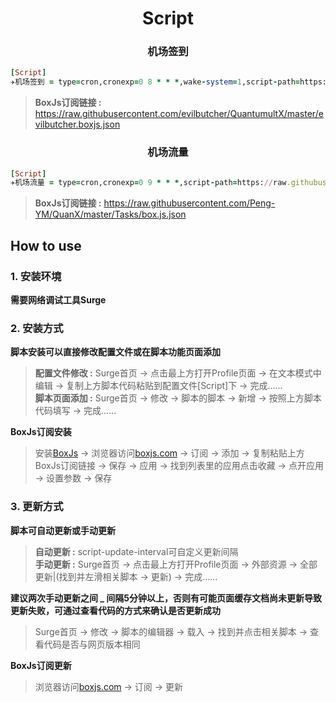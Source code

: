 <h1 align="center">Script</h1>

<h3 align="center">机场签到</h3>

```ruby
[Script]
✈️机场签到 = type=cron,cronexp=0 8 * * *,wake-system=1,script-path=https://raw.githubusercontent.com/evilbutcher/Quantumult_X/master/check_in/glados/checkin_env.js,script-update-interval=0
```
>**BoxJs订阅链接 :** https://raw.githubusercontent.com/evilbutcher/QuantumultX/master/evilbutcher.boxjs.json

<h3 align="center">机场流量</h3>

```ruby
[Script]
✈️机场流量 = type=cron,cronexp=0 9 * * *,script-path=https://raw.githubusercontent.com/Peng-YM/QuanX/master/Tasks/flow.js,script-update-interval=0
```
>**BoxJs订阅链接 :** https://raw.githubusercontent.com/Peng-YM/QuanX/master/Tasks/box.js.json

## How to use
### 1. 安装环境
**需要网络调试工具Surge**

### 2. 安装方式
**脚本安装可以直接修改配置文件或在脚本功能页面添加**
>**配置文件修改 :** Surge首页 -> 点击最上方打开Profile页面 -> 在文本模式中编辑 -> 复制上方脚本代码粘贴到配置文件[Script]下 -> 完成......<br>
>**脚本页面添加 :** Surge首页 -> 修改 -> 脚本的脚本 -> 新增 -> 按照上方脚本代码填写 -> 完成......

**BoxJs订阅安装**
>安装[BoxJs](https://github.com/HuaWeixiang/NetManager/tree/master/Surge/Module/BoxJs) -> 浏览器访问[boxjs.com](http://boxjs.com "BoxJs") -> 订阅 -> 添加 -> 复制粘贴上方BoxJs订阅链接 -> 保存 -> 应用 -> 找到列表里的应用点击收藏 -> 点开应用 -> 设置参数 -> 保存

### 3. 更新方式
**脚本可自动更新或手动更新**
>**自动更新 :** script-update-interval可自定义更新间隔<br>
>**手动更新 :** Surge首页 -> 点击最上方打开Profile页面 -> 外部资源 -> 全部更新|(找到并左滑相关脚本 -> 更新) -> 完成......

**建议两次手动更新之间 _ 间隔5分钟以上，否则有可能页面缓存文档尚未更新导致更新失败，可通过查看代码的方式来确认是否更新成功**
>Surge首页 -> 修改 -> 脚本的编辑器 -> 载入 -> 找到并点击相关脚本 -> 查看代码是否与网页版本相同

**BoxJs订阅更新**
> 浏览器访问[boxjs.com](http://boxjs.com "BoxJs") -> 订阅 -> 更新
